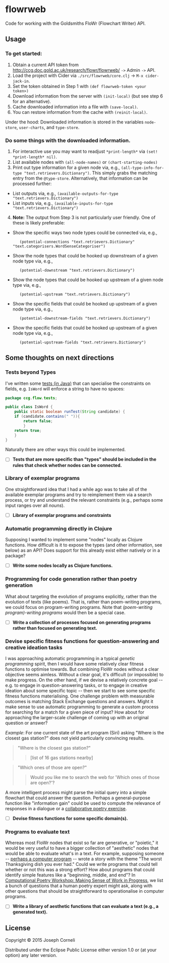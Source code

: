 # flowrweb

Code for working with the Goldsmiths FloWr (Flowchart Writer) API.

## Usage

### To get started:

1. Obtain a current API token from http://ccg.doc.gold.ac.uk/research/flowr/flowrweb/ `->` Admin `->` API.
2. Load the project with Cider via `./src/flowrweb/core.clj` -> `M-x cider-jack-in`.
3. Set the token obtained in Step 1 with `(def flowrweb-token <your token>)`
4. Download information from the server with `(init-local)` (but see step 6 for an alternative).
5. Cache downloaded information into a file with `(save-local)`.
6. You can restore information from the cache with `(reinit-local)`.

Under the hood: Downloaded information is stored in the variables `node-store`, `user-charts`, and `type-store`.

### Do some things with the downloaded information.

1. For interactive use you may want to readjust `*print-length*` via `(set! *print-length* nil)`.
2. List available nodes with `(all-node-names)` or `(chart-starting-nodes)`
3. Print out type information for a given node via, e.g., `(all-type-info-for-type "text.retrievers.Dictionary")`.  This simply grabs the matching entry from the `@type-store`.   Alternatively, that information can be processed further:
  - List outputs via, e.g., `(available-outputs-for-type "text.retrievers.Dictionary")`
  - List inputs via, e.g., `(available-inputs-for-type "text.retrievers.Dictionary")`
4. **Note:** The output from Step 3 is not particularly user friendly.   One of these is likely preferable:
  - Show the specific ways two node types could be connected via, e.g.,

           (potential-connections "text.retrievers.Dictionary" "text.categorisers.WordSenseCategoriser")
  - Show the node types that could be hooked up downstream of a given node type via, e.g.,

           (potential-downstream "text.retrievers.Dictionary")
  - Show the node types that could be hooked up upstream of a given node type via, e.g.,

           (potential-upstream "text.retrievers.Dictionary")

  - Show the specific fields that could be hooked up upstream of a given node type via, e.g.,

           (potential-downstream-fields "text.retrievers.Dictionary")
  - Show the specific fields that could be hooked up upstream of a given node type via, e.g.,

           (potential-upstream-fields "text.retrievers.Dictionary")


## Some thoughts on next directions

### Tests beyond Types

I've written some [tests (in Java)](https://github.com/holtzermann17/FloWrTester/tree/master/ccg/flow/tests)
that can specialise the constraints on fields, e.g. `IsWord` will enforce a string to have no spaces:

```java
package ccg.flow.tests;

public class IsWord {
    public static boolean runTest(String candidate) {
	if (candidate.contains(" ")){
	    return false;
        }
	return true;
    }
}
```

Naturally there are other ways this could be implemented.

- [ ] **Tests that are more specific than "types" should be included in the rules that check whether nodes can be connected.**

### Library of exemplar programs

One straightforward idea that I had a while ago was to take all of the available exemplar programs and try to reimplement them via a search process, or try and understand the relevant constraints (e.g., perhaps some input ranges over all *nouns*).

- [ ] **Library of exemplar programs and constraints**

### Automatic programming directly in Clojure

Supposing I wanted to implement some "nodes" locally as Clojure functions.  How difficult is
it to expose the types (and other information, see below) as an API?  Does support
for this already exist either natively or in a package?

- [ ] **Write some nodes locally as Clojure functions.**

### Programming for code generation rather than poetry generation

What about targeting the evolution of programs explicitly, rather than
the evolution of texts (like poems).  That is, rather than
poem-writing programs, we could focus on program-writing programs.
Note that *(poem-writing program)-writing programs* would then be a
special case.

- [ ] **Write a collection of processes focused on generating programs rather than focused on generating text.**

### Devise specific fitness functions for question-answering and creative ideation tasks

I was approaching automatic programming in a typical *genetic programming*
spirit, then I would have some relatively clear fitness functions to optimise
towards.  But combining FloWr nodes without a clear objective
seems aimless.  Without a clear goal, it's difficult (or impossible) to make progress.  On the other hand, if we devise a relatively
concrete goal -- e.g. to engage in question-answering tasks, or
to engage in creative ideation about some specific topic -- then we start to
see some specific fitness functions materialising.  One challenge problem
with measurable outcomes is matching Stack Exchange questions and answers.
Might it make sense to use automatic programming to generate a custom
process for searching for a match for a given piece of input?  How about
for approaching the larger-scale challenge of coming up with an original
question or answer?

*Example*: For one current state of the art program (Siri) asking
"Where is the closest gas station?" does not yield particularly convincing
results.

> "Where is the closest gas station?"
>> [list of 16 gas stations nearby]

> "Which ones of those are open?"
>> Would you like me to search the web for 'Which ones of those are open?'?

A more intelligent process might parse the initial query into a simple flowchart
that could answer the question.  Perhaps a general-purpose function like
"information gain" could be used to compute the relevance of responses in a dialogue
or a [collaborative poetry exercise](http://arxiv.org/abs/1606.07955).

- [ ] **Devise fitness functions for some specific domain(s).**

### Programs to evaluate text

Whereas most FloWr nodes that exist so far are generative, or
"poietic," it would be very useful to have a bigger collection of
"aesthetic" nodes that would be able to evaluate what's in a text.
For example, supposing someone --
[perhaps a computer program](http://arxiv.org/abs/1604.08781) -- wrote
a story with the theme "The worst Thanksgiving dish you ever had."
Could we write programs that could tell whether or not this was a
strong effort?  How about programs that could identify simple features
like a "beginning, middle, and end"?  In
[Computational Poetry Workshop: Making Sense of Work in Progress](http://ccg.doc.gold.ac.uk/papers/corneli_iccc15_poetry.pdf),
we list a bunch of questions that a human poetry expert might ask,
along with other questions that should be straightforward to operationalise
in computer programs.

- [ ] **Write a library of aesthetic functions that can evaluate a text (e.g., a generated text).**

## License

Copyright © 2015 Joseph Corneli

Distributed under the Eclipse Public License either version 1.0 or (at
your option) any later version.
